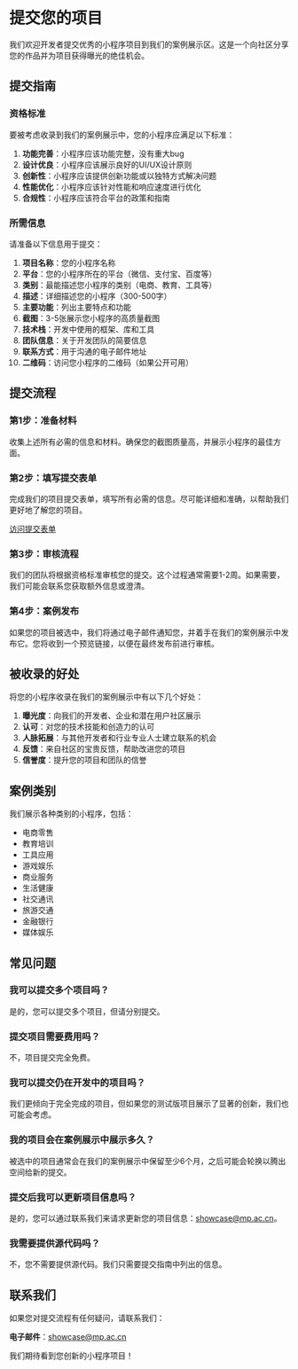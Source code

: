 # 提交您的项目

我们欢迎开发者提交优秀的小程序项目到我们的案例展示区。这是一个向社区分享您的作品并为项目获得曝光的绝佳机会。

## 提交指南

### 资格标准

要被考虑收录到我们的案例展示中，您的小程序应满足以下标准：

1. **功能完善**：小程序应该功能完整，没有重大bug
2. **设计优良**：小程序应该展示良好的UI/UX设计原则
3. **创新性**：小程序应该提供创新功能或以独特方式解决问题
4. **性能优化**：小程序应该针对性能和响应速度进行优化
5. **合规性**：小程序应该符合平台的政策和指南

### 所需信息

请准备以下信息用于提交：

1. **项目名称**：您的小程序名称
2. **平台**：您的小程序所在的平台（微信、支付宝、百度等）
3. **类别**：最能描述您小程序的类别（电商、教育、工具等）
4. **描述**：详细描述您的小程序（300-500字）
5. **主要功能**：列出主要特点和功能
6. **截图**：3-5张展示您小程序的高质量截图
7. **技术栈**：开发中使用的框架、库和工具
8. **团队信息**：关于开发团队的简要信息
9. **联系方式**：用于沟通的电子邮件地址
10. **二维码**：访问您小程序的二维码（如果公开可用）

## 提交流程

### 第1步：准备材料

收集上述所有必需的信息和材料。确保您的截图质量高，并展示小程序的最佳方面。

### 第2步：填写提交表单

完成我们的项目提交表单，填写所有必需的信息。尽可能详细和准确，以帮助我们更好地了解您的项目。

[访问提交表单](https://forms.mp.ac.cn/submit-project)

### 第3步：审核流程

我们的团队将根据资格标准审核您的提交。这个过程通常需要1-2周。如果需要，我们可能会联系您获取额外信息或澄清。

### 第4步：案例发布

如果您的项目被选中，我们将通过电子邮件通知您，并着手在我们的案例展示中发布它。您将收到一个预览链接，以便在最终发布前进行审核。

## 被收录的好处

将您的小程序收录在我们的案例展示中有以下几个好处：

1. **曝光度**：向我们的开发者、企业和潜在用户社区展示
2. **认可**：对您的技术技能和创造力的认可
3. **人脉拓展**：与其他开发者和行业专业人士建立联系的机会
4. **反馈**：来自社区的宝贵反馈，帮助改进您的项目
5. **信誉度**：提升您的项目和团队的信誉

## 案例类别

我们展示各种类别的小程序，包括：

- 电商零售
- 教育培训
- 工具应用
- 游戏娱乐
- 商业服务
- 生活健康
- 社交通讯
- 旅游交通
- 金融银行
- 媒体娱乐

## 常见问题

### 我可以提交多个项目吗？

是的，您可以提交多个项目，但请分别提交。

### 提交项目需要费用吗？

不，项目提交完全免费。

### 我可以提交仍在开发中的项目吗？

我们更倾向于完全完成的项目，但如果您的测试版项目展示了显著的创新，我们也可能会考虑。

### 我的项目会在案例展示中展示多久？

被选中的项目通常会在我们的案例展示中保留至少6个月，之后可能会轮换以腾出空间给新的提交。

### 提交后我可以更新项目信息吗？

是的，您可以通过联系我们来请求更新您的项目信息：showcase@mp.ac.cn。

### 我需要提供源代码吗？

不，您不需要提供源代码。我们只需要提交指南中列出的信息。

## 联系我们

如果您对提交流程有任何疑问，请联系我们：

**电子邮件**：showcase@mp.ac.cn

我们期待看到您创新的小程序项目！